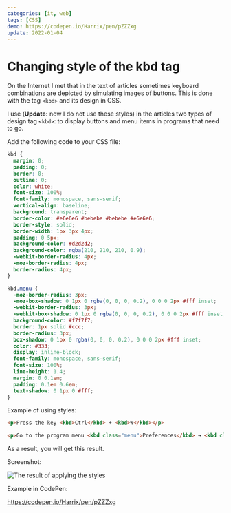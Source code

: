 ```yaml
---
categories: [it, web]
tags: [CSS]
demo: https://codepen.io/Harrix/pen/pZZZxg
update: 2022-01-04
---
```


# Changing style of the kbd tag

On the Internet I met that in the text of articles sometimes keyboard combinations are depicted by simulating images of buttons. This is done with the tag `<kbd>` and its design in CSS.

I use (**Update:** now I do not use these styles) in the articles two types of design tag `<kbd>`: to display buttons and menu items in programs that need to go.

Add the following code to your CSS file:

```css
kbd {
  margin: 0;
  padding: 0;
  border: 0;
  outline: 0;
  color: white;
  font-size: 100%;
  font-family: monospace, sans-serif;
  vertical-align: baseline;
  background: transparent;
  border-color: #e6e6e6 #bebebe #bebebe #e6e6e6;
  border-style: solid;
  border-width: 1px 3px 4px;
  padding: 0 5px;
  background-color: #d2d2d2;
  background-color: rgba(210, 210, 210, 0.9);
  -webkit-border-radius: 4px;
  -moz-border-radius: 4px;
  border-radius: 4px;
}

kbd.menu {
  -moz-border-radius: 3px;
  -moz-box-shadow: 0 1px 0 rgba(0, 0, 0, 0.2), 0 0 0 2px #fff inset;
  -webkit-border-radius: 3px;
  -webkit-box-shadow: 0 1px 0 rgba(0, 0, 0, 0.2), 0 0 0 2px #fff inset;
  background-color: #f7f7f7;
  border: 1px solid #ccc;
  border-radius: 3px;
  box-shadow: 0 1px 0 rgba(0, 0, 0, 0.2), 0 0 0 2px #fff inset;
  color: #333;
  display: inline-block;
  font-family: monospace, sans-serif;
  font-size: 100%;
  line-height: 1.4;
  margin: 0 0.1em;
  padding: 0.1em 0.6em;
  text-shadow: 0 1px 0 #fff;
}
```

Example of using styles:

```html
<p>Press the key <kbd>Ctrl</kbd> + <kbd>W</kbd></p>

<p>Go to the program menu <kbd class="menu">Preferences</kbd> → <kbd class="menu">Package Control</kbd></p>
```

As a result, you will get this result.

Screenshot:

![The result of applying the styles](img/kbd-style.en.png)

Example in CodePen:

<https://codepen.io/Harrix/pen/pZZZxg>
